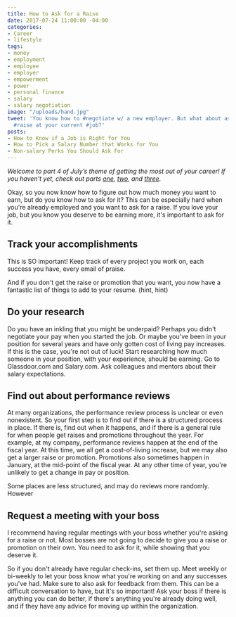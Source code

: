 ```yaml
---
title: How to Ask for a Raise
date: 2017-07-24 11:00:00 -04:00
categories:
- Career
- lifestyle
tags:
- money
- employment
- employee
- employer
- empowerment
- power
- personal finance
- salary
- salary negotiation
image: "/uploads/hand.jpg"
tweet: 'You know how to #negotiate w/ a new employer. But what about asking for a
  #raise at your current #job?'
posts:
- How to Know if a Job is Right for You
- How to Pick a Salary Number that Works for You
- Non-salary Perks You Should Ask For
---
```


*Welcome to part 4 of July’s theme of getting the most out of your career! If you haven't yet, check out parts [one](https://www.maggiegermano.com/blog/non-salary-perks-you-should-ask-for/), [two](https://www.maggiegermano.com/blog/how-to-pick-a-salary-number-that-works-for-you/), and [three](https://www.maggiegermano.com/blog/how-to-know-if-a-job-is-right-for-you/).*

Okay, so you now know how to figure out how much money you want to earn, but do you know how to ask for it? This can be especially hard when you're already employed and you want to ask for a raise. If you love your job, but you know you deserve to be earning more, it's important to ask for it.

## Track your accomplishments

This is SO important! Keep track of every project you work on, each success you have, every email of praise.

And if you don't get the raise or promotion that you want, you now have a fantastic list of things to add to your resume. (hint, hint)

## Do your research

Do you have an inkling that you might be underpaid? Perhaps you didn't negotiate your pay when you started the job. Or maybe you've been in your position for several years and have only gotten cost of living pay increases. If this is the case, you're not out of luck! Start researching how much someone in your position, with your experience, should be earning. Go to Glassdoor.com and Salary.com. Ask colleagues and mentors about their salary expectations.

## Find out about performance reviews

At many organizations, the performance review process is unclear or even nonexistent. So your first step is to find out if there is a structured process in place. If there is, find out when it happens, and if there is a general rule for when people get raises and promotions throughout the year. For example, at my company, performance reviews happen at the end of the fiscal year. At this time, we all get a cost-of-living increase, but we may also get a larger raise or promotion. Promotions also sometimes happen in January, at the mid-point of the fiscal year. At any other time of year, you're unlikely to get a change in pay or position.

Some places are less structured, and may do reviews more randomly. However

## Request a meeting with your boss

I recommend having regular meetings with your boss whether you're asking for a raise or not. Most bosses are not going to decide to give you a raise or promotion on their own. You need to ask for it, while showing that you deserve it. 

So if you don't already have regular check-ins, set them up. Meet weekly or bi-weekly to let your boss know what you're working on and any successes you've had. Make sure to also ask for feedback from them. This can be a difficult conversation to have, but it's so important! Ask your boss if there is anything you can do better, if there's anything you're already doing well, and if they have any advice for moving up within the organization. 